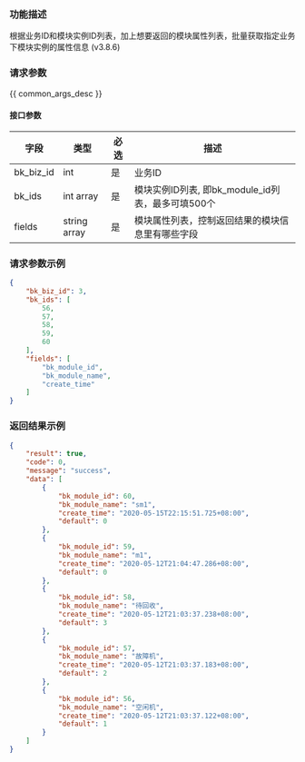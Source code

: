 ### 功能描述

根据业务ID和模块实例ID列表，加上想要返回的模块属性列表，批量获取指定业务下模块实例的属性信息 (v3.8.6)

### 请求参数

{{ common_args_desc }}

#### 接口参数

| 字段      |  类型      | 必选   |  描述      |
|-----------|------------|--------|------------|
| bk_biz_id  | int  | 是     | 业务ID |
| bk_ids  | int array  | 是     | 模块实例ID列表, 即bk_module_id列表，最多可填500个 |
| fields  |  string array   | 是     | 模块属性列表，控制返回结果的模块信息里有哪些字段 |

### 请求参数示例

```json
{
    "bk_biz_id": 3,
    "bk_ids": [
        56,
        57,
        58,
        59,
        60
    ],
    "fields": [
        "bk_module_id",
        "bk_module_name",
        "create_time"
    ]
}
```

### 返回结果示例

```json
{
    "result": true,
    "code": 0,
    "message": "success",
    "data": [
        {
            "bk_module_id": 60,
            "bk_module_name": "sm1",
            "create_time": "2020-05-15T22:15:51.725+08:00",
            "default": 0
        },
        {
            "bk_module_id": 59,
            "bk_module_name": "m1",
            "create_time": "2020-05-12T21:04:47.286+08:00",
            "default": 0
        },
        {
            "bk_module_id": 58,
            "bk_module_name": "待回收",
            "create_time": "2020-05-12T21:03:37.238+08:00",
            "default": 3
        },
        {
            "bk_module_id": 57,
            "bk_module_name": "故障机",
            "create_time": "2020-05-12T21:03:37.183+08:00",
            "default": 2
        },
        {
            "bk_module_id": 56,
            "bk_module_name": "空闲机",
            "create_time": "2020-05-12T21:03:37.122+08:00",
            "default": 1
        }
    ]
}
```
